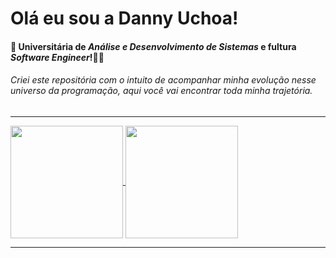 # Olá eu sou a Danny Uchoa! 
#### :small_blue_diamond: Universitária de *Análise e Desenvolvimento de Sistemas* e fultura *Software Engineer*!:woman_technologist:
###### Criei este repositória com o intuito de acompanhar minha evolução nesse universo da programação, aqui você vai encontrar toda minha trajetória.

---

<div>
  <a href="https://github.com/YaraDanieleUchoa/github-readme-stats">
    <img height=180 align="center" src="https://github-readme-stats.vercel.app/api?username=YaraDanieleUchoa&show_icons=true&theme=moltack" />
  </a>
  <a href="https://github.com/YaraDanieleUchoa/convoychat">
    <img height=180 align="center" src="https://github-readme-stats.vercel.app/api/top-langs?username=YaraDanieleUchoa&hide_progress=true&layout=compact&theme=moltack&langs_count=8&card_width=200" />
  </a>
</div>

---

